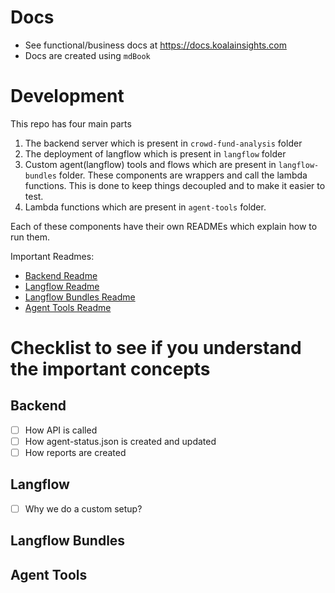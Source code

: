 # Docs
- See functional/business docs at https://docs.koalainsights.com
- Docs are created using `mdBook`


# Development
This repo has four main parts
1. The backend server which is present in `crowd-fund-analysis` folder
2. The deployment of langflow which is present in `langflow` folder
3. Custom agent(langflow) tools and flows which are present in `langflow-bundles` folder. These components are 
wrappers and call the lambda functions. This is done to keep things decoupled and to make it easier to test. 
4. Lambda functions which are present in `agent-tools` folder. 

Each of these components have their own READMEs which explain how to run them.

Important Readmes:
- [Backend Readme](crowd-fund-analysis/README.md)
- [Langflow Readme](langflow/README.md)
- [Langflow Bundles Readme](langflow-bundles/README.md)
- [Agent Tools Readme](agent-tools/README.md)

# Checklist to see if you understand the important concepts

## Backend
- [ ] How API is called
- [ ] How agent-status.json is created and updated
- [ ] How reports are created

## Langflow
- [ ] Why we do a custom setup?


## Langflow Bundles


## Agent Tools
